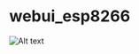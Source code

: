 # webui_esp8266
![Alt text](https://raw.githubusercontent.com/arty1223/webui_esp8266/main/docs/030204.png"Title")

